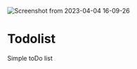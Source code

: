 ![Screenshot from 2023-04-04 16-09-26](https://user-images.githubusercontent.com/40921926/229767250-64bcfa9e-28af-47e9-a2c1-702f68a42de8.png)
# Todolist
Simple toDo list
